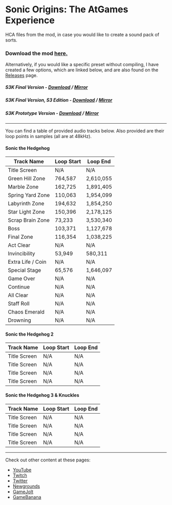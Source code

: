 # Sonic Origins: The AtGames Experience
HCA files from the mod, in case you would like to create a sound pack of sorts.

### Download the mod [here.](https://gamebanana.com/sounds/62231)

Alternatively, if you would like a specific preset without compiling, I have created a few options, which are linked below, and are also found on the [Releases](https://github.com/JoshGamingHQ/atgames-ost-files/releases) page.

##### S3K Final Version - [Download](https://www.youtube.com/watch?v=dQw4w9WgXcQ) / [Mirror](https://drive.google.com)
##### S3K Final Version, S3 Edition - [Download](https://www.youtube.com/watch?v=dQw4w9WgXcQ) / [Mirror](https://drive.google.com)
##### S3K Prototype Version - [Download](https://www.youtube.com/watch?v=dQw4w9WgXcQ) / [Mirror](https://drive.google.com)

---

You can find a table of provided audio tracks below. Also provided are their loop points in samples (all are at 48kHz).

#### Sonic the Hedgehog

|Track Name|Loop Start|Loop End|
|-----|-----|-----|
|Title Screen|N/A|N/A|
|Green Hill Zone|764,587|2,610,055|
|Marble Zone|162,725|1,891,405|
|Spring Yard Zone|110,063|1,954,099|
|Labyrinth Zone|194,632|1,854,250|
|Star Light Zone|150,396|2,178,125|
|Scrap Brain Zone|73,233|3,530,340|
|Boss|103,371|1,127,678|
|Final Zone|116,354|1,038,225|
|Act Clear|N/A|N/A|
|Invincibility|53,949|580,311|
|Extra Life / Coin|N/A|N/A|
|Special Stage|65,576|1,646,097|
|Game Over|N/A|N/A|
|Continue|N/A|N/A|
|All Clear|N/A|N/A|
|Staff Roll|N/A|N/A|
|Chaos Emerald|N/A|N/A|
|Drowning|N/A|N/A|

#### Sonic the Hedgehog 2

|Track Name|Loop Start|Loop End|
|-----|-----|-----|
|Title Screen|N/A|N/A|
|Title Screen|N/A|N/A|
|Title Screen|N/A|N/A|
|Title Screen|N/A|N/A|

#### Sonic the Hedgehog 3 & Knuckles

|Track Name|Loop Start|Loop End|
|-----|-----|-----|
|Title Screen|N/A|N/A|
|Title Screen|N/A|N/A|
|Title Screen|N/A|N/A|
|Title Screen|N/A|N/A|

---

Check out other content at these pages:
+ [YouTube](https://www.youtube.com/)
+ [Twitch](https://www.twitch.tv/)
+ [Twitter](https://www.twitter.com/JoshGamingHQ)
+ [Newgrounds](https://jghq.newgrounds.com/)
+ [GameJolt](https://www.gamejolt.com/)
+ [GameBanana](https://www.gamebanana.com/)
